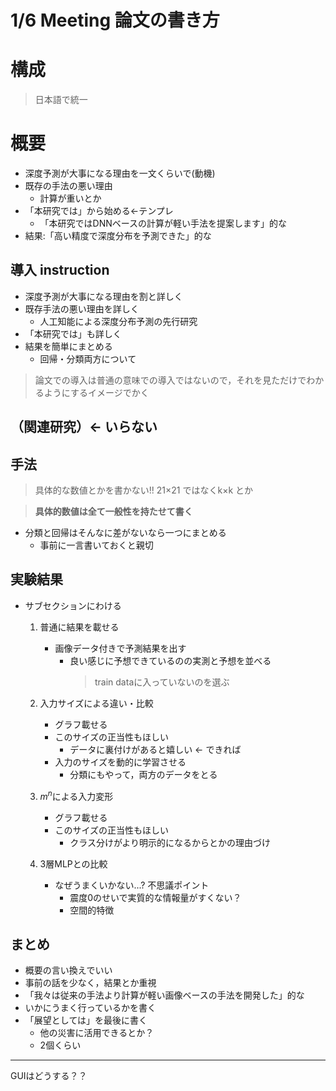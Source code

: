 # 1/6 Meeting 論文の書き方
# 構成

> 日本語で統一
# 概要
  * 深度予測が大事になる理由を一文くらいで(動機)
  * 既存の手法の悪い理由
    * 計算が重いとか
  * 「本研究では」から始める←テンプレ
    * 「本研究ではDNNベースの計算が軽い手法を提案します」的な
  * 結果:「高い精度で深度分布を予測できた」的な

## __導入 instruction__
  * 深度予測が大事になる理由を割と詳しく
  * 既存手法の悪い理由を詳しく
    * 人工知能による深度分布予測の先行研究
  * 「本研究では」も詳しく
  * 結果を簡単にまとめる
    * 回帰・分類両方について

  > 論文での導入は普通の意味での導入ではないので，それを見ただけでわかるようにするイメージでかく

## __（関連研究）← いらない__

## __手法__
  > 具体的な数値とかを書かない!! 21×21  ではなくk×k とか
  
  > __具体的数値は全て一般性を持たせて書く__
  
  * 分類と回帰はそんなに差がないなら一つにまとめる
    * 事前に一言書いておくと親切

## __実験結果__
  * サブセクションにわける
    1. 普通に結果を載せる
        * 画像データ付きで予測結果を出す
          * 良い感じに予想できているのの実測と予想を並べる
            > train dataに入っていないのを選ぶ
    1. 入力サイズによる違い・比較
        * グラフ載せる
        * このサイズの正当性もほしい
          * データに裏付けがあると嬉しい ← できれば
        * 入力のサイズを動的に学習させる
          * 分類にもやって，両方のデータをとる

    2. $m^n$による入力変形
        * グラフ載せる
        * このサイズの正当性もほしい
          * クラス分けがより明示的になるからとかの理由づけ

    3. 3層MLPとの比較
        * なぜうまくいかない...? 不思議ポイント 
          * 震度0のせいで実質的な情報量がすくない？
          * 空間的特徴

## __まとめ__
  * 概要の言い換えでいい
  * 事前の話を少なく，結果とか重視
  * 「我々は従来の手法より計算が軽い画像ベースの手法を開発した」的な
  * いかにうまく行っているかを書く
  * 「展望としては」を最後に書く
    * 他の災害に活用できるとか？
    * 2個くらい
    

---

GUIはどうする？？